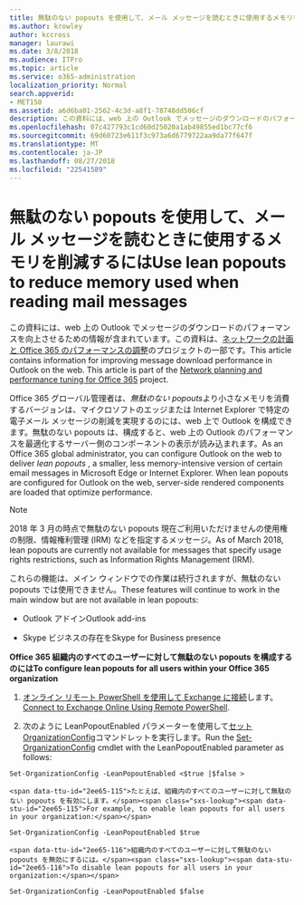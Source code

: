 ```yaml
---
title: 無駄のない popouts を使用して、メール メッセージを読むときに使用するメモリを削減するには
ms.author: krowley
author: kccross
manager: laurawi
ms.date: 3/8/2018
ms.audience: ITPro
ms.topic: article
ms.service: o365-administration
localization_priority: Normal
search.appverid:
- MET150
ms.assetid: a6d6ba01-2562-4c3d-a8f1-78748dd506cf
description: この資料には、web 上の Outlook でメッセージのダウンロードのパフォーマンスを向上させるための情報が含まれています。
ms.openlocfilehash: 07c427793c1cd60d25020a1ab49855ed1bc77cf6
ms.sourcegitcommit: 69d60723e611f3c973a6d6779722aa9da77f647f
ms.translationtype: MT
ms.contentlocale: ja-JP
ms.lasthandoff: 08/27/2018
ms.locfileid: "22541589"
---
```

# <a name="use-lean-popouts-to-reduce-memory-used-when-reading-mail-messages"></a><span data-ttu-id="2ee65-103">無駄のない popouts を使用して、メール メッセージを読むときに使用するメモリを削減するには</span><span class="sxs-lookup"><span data-stu-id="2ee65-103">Use lean popouts to reduce memory used when reading mail messages</span></span>

<span data-ttu-id="2ee65-p101">この資料には、web 上の Outlook でメッセージのダウンロードのパフォーマンスを向上させるための情報が含まれています。この資料は、[ネットワークの計画と Office 365 のパフォーマンスの調整](https://aka.ms/tune)のプロジェクトの一部です。</span><span class="sxs-lookup"><span data-stu-id="2ee65-p101">This article contains information for improving message download performance in Outlook on the web. This article is part of the [Network planning and performance tuning for Office 365](https://aka.ms/tune) project.</span></span>
   
<span data-ttu-id="2ee65-p102">Office 365 グローバル管理者は、*無駄のない popouts*より小さなメモリを消費するバージョンは、マイクロソフトのエッジまたは Internet Explorer で特定の電子メール メッセージの削減を実現するのには、web 上で Outlook を構成できます。無駄のない popouts は、構成すると、web 上の Outlook のパフォーマンスを最適化するサーバー側のコンポーネントの表示が読み込まれます。</span><span class="sxs-lookup"><span data-stu-id="2ee65-p102">As an Office 365 global administrator, you can configure Outlook on the web to deliver  *lean popouts*  , a smaller, less memory-intensive version of certain email messages in Microsoft Edge or Internet Explorer. When lean popouts are configured for Outlook on the web, server-side rendered components are loaded that optimize performance.</span></span> 
  
> [!NOTE]
> <span data-ttu-id="2ee65-108">2018 年 3 月の時点で無駄のない popouts 現在ご利用いただけませんの使用権の制限、情報権利管理 (IRM) などを指定するメッセージ。</span><span class="sxs-lookup"><span data-stu-id="2ee65-108">As of March 2018, lean popouts are currently not available for messages that specify usage rights restrictions, such as Information Rights Management (IRM).</span></span> 
  
<span data-ttu-id="2ee65-109">これらの機能は、メイン ウィンドウでの作業は続行されますが、無駄のない popouts では使用できません。</span><span class="sxs-lookup"><span data-stu-id="2ee65-109">These features will continue to work in the main window but are not available in lean popouts:</span></span>
  
- <span data-ttu-id="2ee65-110">Outlook アドイン</span><span class="sxs-lookup"><span data-stu-id="2ee65-110">Outlook add-ins</span></span>
    
- <span data-ttu-id="2ee65-111">Skype ビジネスの存在を</span><span class="sxs-lookup"><span data-stu-id="2ee65-111">Skype for Business presence</span></span>
    
 <span data-ttu-id="2ee65-112">**Office 365 組織内のすべてのユーザーに対して無駄のない popouts を構成するのには**</span><span class="sxs-lookup"><span data-stu-id="2ee65-112">**To configure lean popouts for all users within your Office 365 organization**</span></span>
  
1. <span data-ttu-id="2ee65-113">[オンライン リモート PowerShell を使用して Exchange に接続](http://technet.microsoft.com/library/jj984289%28v=exchg.150%29.aspx )します。</span><span class="sxs-lookup"><span data-stu-id="2ee65-113">[Connect to Exchange Online Using Remote PowerShell](http://technet.microsoft.com/library/jj984289%28v=exchg.150%29.aspx ).</span></span>
    
2. <span data-ttu-id="2ee65-114">次のように LeanPopoutEnabled パラメーターを使用して[セット OrganizationConfig](https://technet.microsoft.com/library/aa997443%28v=exchg.160%29.aspx)コマンドレットを実行します。</span><span class="sxs-lookup"><span data-stu-id="2ee65-114">Run the [Set-OrganizationConfig](https://technet.microsoft.com/library/aa997443%28v=exchg.160%29.aspx) cmdlet with the LeanPopoutEnabled parameter as follows:</span></span> 
    
  ```
  Set-OrganizationConfig -LeanPopoutEnabled <$true |$false >
  ```

    <span data-ttu-id="2ee65-115">たとえば、組織内のすべてのユーザーに対して無駄のない popouts を有効にします。</span><span class="sxs-lookup"><span data-stu-id="2ee65-115">For example, to enable lean popouts for all users in your organization:</span></span>
    
  ```
  Set-OrganizationConfig -LeanPopoutEnabled $true
  ```

    <span data-ttu-id="2ee65-116">組織内のすべてのユーザーに対して無駄のない popouts を無効にするには。</span><span class="sxs-lookup"><span data-stu-id="2ee65-116">To disable lean popouts for all users in your organization:</span></span>
    
  ```
  Set-OrganizationConfig -LeanPopoutEnabled $false
  ```


